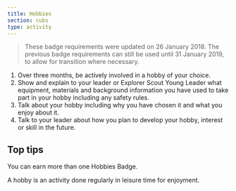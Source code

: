 ```yaml
---
title: Hobbies
section: cubs
type: activity
---
```


> These badge requirements were updated on 26 January 2018. The previous badge requirements can still be used until 31 January 2019, to allow for transition where necessary.

1. Over three months, be actively involved in a hobby of your choice.
1. Show and explain to your leader or Explorer Scout Young Leader what equipment, materials and background information you have used to take part in your hobby including any safety rules.
1. Talk about your hobby including why you have chosen it and what you enjoy about it. 
1. Talk to your leader about how you plan to develop your hobby, interest or skill in the future.

## Top tips

You can earn more than one Hobbies Badge.

A hobby is an activity done regularly in leisure time for enjoyment.


